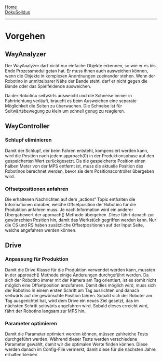[Home](home)  
[DokuSolidus](DokuSolidus)  
  
---------------------

# Vorgehen

## WayAnalyzer

Der WayAnalyzer darf nicht nur einfache Objekte erkennen, so wie er es bis Ende Prozessmodul getan hat. Er muss ihnen auch ausweichen können, wenn die Objekte in komplexen Anordnungen zueinander stehen. Wenn der Robotino in unmittelbarer Nähe der Bande steht, darf er nicht gegen die Bande oder das Spielfeldende ausweichen.

Da der Robotino seitwärts ausweicht und die Schneise immer in Fahrtrichtung verläuft, braucht es beim Ausweichen eine separate Möglichkeit die Seiten zu überwachen. Die Schneise ist für Seitwärtsbewegung zu klein um schnell genug zu reagieren.

## WayController

### Schlupf eliminieren

Damit der Schlupf, der beim Fahren entsteht, kompensiert werden kann, wird die Position nach jedem approach(0) in der Produktionsphase auf den gespeicherten Wert zurückgesetzt. Da die gespeicherte Position einen halben Meter von der MPS entfernt ist, muss die aktuelle Position des Robotinos berechnet werden, bevor sie dem Positionscontroller übergeben wird.

### Offsetpositionen anfahren

Die erhaltenen Nachrichten auf dem „actions“ Topic enthalten die Informationen darüber, welche Offsetposition der Robotino für die Produktion anfahren muss. Je nach Information wird ein anderer Übergabewert der approach() Methode übergeben. Diese fährt danach zur gewünschten Position hin, damit das Werkstück gegriffen werden kann. Nur die CS und RS haben zusätzliche Offsetpositionen auf der Input Seite, welche angefahren werden können.

## Drive

### Anpassung für Produktion

Damit die Drive Klasse für die Produktion verwendet werden kann, mussten in der approach() Methode einige Änderungen durchgeführt werden. Da sich der Robotino immer mit der Kamera am Tag orientiert, ist es somit nicht möglich eine Offsetposition anzufahren. Damit dies möglich wird, muss sich der Robotino in einem ersten Schritt am Tag ausrichten und danach seitwärts auf die gewünschte Position fahren. Sobald sich der Roboter am Tag ausgerichtet hat, wird dem Drive ein neues Ziel gesetzt, das im nächsten Schritt seitwärts angefahren wird. Sobald dieses erreicht wird, fährt der Robotino langsam zur MPS hin.

### Parameter optimieren

Damit die Parameter optimiert werden können, müssen zahlreiche Tests durchgeführt werden. Während dieser Tests werden verschiedene Parameter gewählt, damit wir die optimalen Werte finden können. Diese werden danach im Config-File vermerkt, damit diese für die nächsten Jahre erhalten bleiben.
